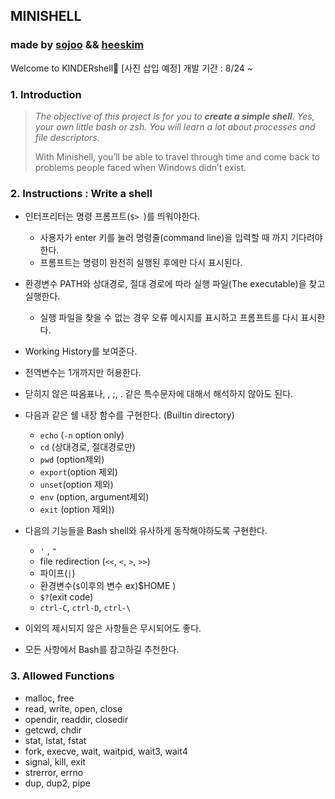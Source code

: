 MINISHELL
---
### made by [sojoo](https://github.com/zoovely) && [heeskim](https://github.com/lamPolar)
  Welcome to KINDERshell🥚
  [사진 삽입 예정]
  개발 기간 : 8/24 ~ 


### 1. Introduction
> *The objective of this project is for you to **create a simple shell**. Yes, your own little bash or zsh. You will learn a lot about processes and file descriptors.*
>
> With Minishell, you’ll be able to travel through time and come back to problems people faced when Windows didn’t exist.



### 2. Instructions : Write a shell

- 인터프리터는 명령 프롬프트(`$> `)를 띄워야한다.
  - 사용자가 enter 키를 눌러 명령줄(command line)을 입력할 때 까지 기다려야 한다.
  - 프롬프트는 명령이 완전히 실행된 후에만 다시 표시된다.

- 환경변수 PATH와 상대경로, 절대 경로에 따라 실행 파일(The executable)을 찾고 실행한다.
  - 실행 파일을 찾을 수 없는 경우 오류 메시지를 표시하고 프롬프트를 다시 표시한다.

- Working History를 보여준다.

- 전역변수는 1개까지만 허용한다.

- 닫히지 않은 따옴표나, \, ;, . 같은 특수문자에 대해서 해석하지 않아도 된다.

- 다음과 같은 쉘 내장 함수를 구현한다. (Builtin directory)
  - `echo` (`-n` option only)
  - `cd` (상대경로, 절대경로만)
  - `pwd` (option제외)
  - `export`(option 제외)
  - `unset`(option 제외)
  - `env` (option, argument제외)
  - `exit` (option 제외))

- 다음의 기능들을 Bash shell와 유사하게 동작해야하도록 구현한다.
  - `'` , `"`
  - file redirection (`<<`, `<`, `>`, `>>`)
  - 파이프(`|`) 
  - 환경변수(`$`이후의 변수 ex)$HOME )
  - `$?`(exit code)
  - `ctrl-C`, `ctrl-D`, `ctrl-\`

- 이외의 제시되지 않은 사항들은 무시되어도 좋다.
- 모든 사항에서 Bash를 참고하길 추천한다.
  

### 3. Allowed Functions

- malloc, free
- read, write, open, close
- opendir, readdir, closedir
- getcwd, chdir
- stat, lstat, fstat
- fork, execve, wait, waitpid, wait3, wait4
- signal, kill, exit
- strerror, errno
- dup, dup2, pipe



